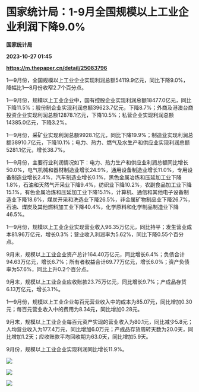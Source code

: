 # 国家统计局：1-9月全国规模以上工业企业利润下降9.0%
**国家统计局**

**2023-10-27 01:45**

**https://m.thepaper.cn/detail/25083796**

1—9月份，全国规模以上工业企业实现利润总额54119.9亿元，同比下降9.0%，降幅比1—8月份收窄2.7个百分点。

1—9月份，规模以上工业企业中，国有控股企业实现利润总额18477.0亿元，同比下降11.5%；股份制企业实现利润总额39623.7亿元，下降8.7%；外商及港澳台商投资企业实现利润总额12878.1亿元，下降10.5%；私营企业实现利润总额14385.0亿元，下降3.2%。

1—9月份，采矿业实现利润总额9928.1亿元，同比下降19.9%；制造业实现利润总额38910.7亿元，下降10.1%；电力、热力、燃气及水生产和供应业实现利润总额5281.1亿元，增长38.7%。

1—9月份，主要行业利润情况如下：电力、热力生产和供应业利润总额同比增长50.0%，电气机械和器材制造业增长24.9%，通用设备制造业增长11.0%，专用设备制造业增长2.4%，汽车制造业增长0.1%，黑色金属冶炼和压延加工业下降1.8%，石油和天然气开采业下降9.4%，纺织业下降10.2%，农副食品加工业下降15.1%，有色金属冶炼和压延加工业下降15.1%，计算机、通信和其他电子设备制造业下降18.6%，煤炭开采和洗选业下降26.5%，非金属矿物制品业下降26.7%，石油、煤炭及其他燃料加工业下降40.4%，化学原料和化学制品制造业下降46.5%。

1—9月份，规模以上工业企业实现营业收入96.35万亿元，同比持平；发生营业成本81.96万亿元，增长0.3%；营业收入利润率为5.62%，同比下降0.55个百分点。

9月末，规模以上工业企业资产总计164.40万亿元，同比增长6.4%；负债合计94.63万亿元，增长6.7%；所有者权益合计69.77万亿元，增长6.0%；资产负债率为57.6%，同比上升0.2个百分点。

9月末，规模以上工业企业应收账款23.75万亿元，同比增长9.7%；产成品存货6.13万亿元，增长3.1%。

1—9月份，规模以上工业企业每百元营业收入中的成本为85.07元，同比增加0.30元；每百元营业收入中的费用为8.34元，同比增加0.28元。

9月末，规模以上工业企业每百元资产实现的营业收入为80.1元，同比减少5.8元；人均营业收入为177.4万元，同比增加6.0万元；产成品存货周转天数为20.0天，同比增加1.2天；应收账款平均回收期为63.0天，同比增加5.9天。

9月份，规模以上工业企业实现利润同比增长11.9%。

![](https://imagecloud.thepaper.cn/thepaper/image/275/879/493.jpg)

![](https://imagecloud.thepaper.cn/thepaper/image/275/879/494.jpg)

![](https://imagecloud.thepaper.cn/thepaper/image/275/879/495.jpg)